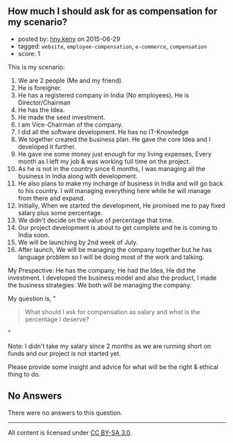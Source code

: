 ## How much I should ask for as compensation for my scenario?

- posted by: [hny.keny](https://stackexchange.com/users/6545583/hny-keny) on 2015-06-29
- tagged: `website`, `employee-compensation`, `e-commerce`, `compensation`
- score: 1

This is my scenario:

01. We are 2 people (Me and my friend).
02. He is foreigner. 
03. He has a registered company in India (No employees). He is Director/Chairman
04. He has the Idea.
05. He made the seed investment.
06. I am Vice-Chairman of the company.
07. I did all the software development. He has no IT-Knowledge
08. We together created the business plan. He gave the core Idea and I developed it further.
09. He gave me some money just enough for my living expenses, Every month as I left my job & was working full time on the project.
10. As he is not in the country since 6 months, I was managing all the business in India along with development.
11. He also plans to make my incharge of business in India and will go back to his country. I will managing everything here while he will manage from there and expand.
12. Initially, When we started the development, He promised me to pay fixed salary plus some percentage.
13. We didn't decide on the value of percentage that time. 
14. Our project development is about to get complete and he is coming to India soon.
15. We will be launching by 2nd week of July.
16. After launch, We will be managing the company together but he has language problem so I will be doing most of the work and talking. 


My Prespective: He has the company, He had the Idea, He did the investment. I developed the business model and also the product, I made the business strategies. We both will be managing the company.

My question is, "

> What should I ask for compensation as salary and what is the
> percentage I deserve?

"

Note: I didn't take my salary since 2 months as we are running short on funds and our project is not started yet.

Please provide some insight and advice for what will be the right & ethical thing to do.

## No Answers

There were no answers to this question.


---

All content is licensed under [CC BY-SA 3.0](https://creativecommons.org/licenses/by-sa/3.0/).
